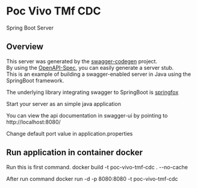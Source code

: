 # Poc Vivo TMf CDC

Spring Boot Server 


## Overview  
This server was generated by the [swagger-codegen](https://github.com/swagger-api/swagger-codegen) project.  
By using the [OpenAPI-Spec](https://github.com/swagger-api/swagger-core), you can easily generate a server stub.  
This is an example of building a swagger-enabled server in Java using the SpringBoot framework.  

The underlying library integrating swagger to SpringBoot is [springfox](https://github.com/springfox/springfox)  

Start your server as an simple java application  

You can view the api documentation in swagger-ui by pointing to  
http://localhost:8080/ 

Change default port value in application.properties

## Run application in container docker
Run this is first command.
docker build -t poc-vivo-tmf-cdc . --no-cache

After run command
docker run -d -p 8080:8080 -t poc-vivo-tmf-cdc
 

